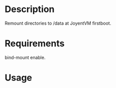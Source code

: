 Description
===========

Remount directories to /data at JoyentVM firstboot.


Requirements
============

bind-mount enable.

Usage
=====

